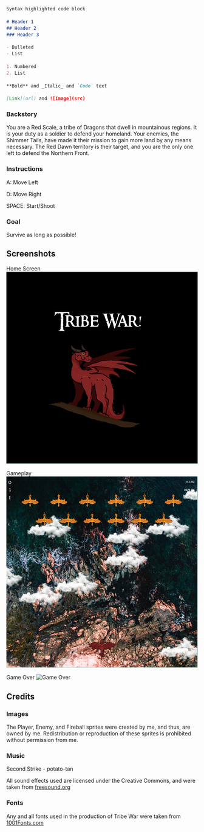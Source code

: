 ```markdown
Syntax highlighted code block

# Header 1
## Header 2
### Header 3

- Bulleted
- List

1. Numbered
2. List

**Bold** and _Italic_ and `Code` text

[Link](url) and ![Image](src)
```
### Backstory

You are a Red Scale, a tribe of Dragons that dwell in mountainous regions. It is your duty as a soldier to defend your homeland. Your enemies, the Shimmer Tails, have made it their mission to gain more land by any means necessary. The Red Dawn territory is their target, and you are the only one left to defend the Northern Front.

### Instructions

A: Move Left

D: Move Right

SPACE: Start/Shoot

### Goal

Survive as long as possible!

## Screenshots

Home Screen
![Home Screen](https://raw.githubusercontent.com/lordsniivy/tribe-war/master/home%20screen.PNG)

Gameplay
![Gameplay](https://raw.githubusercontent.com/lordsniivy/tribe-war/master/Gameplay.PNG)

Game Over
![Game Over]()

## Credits

### Images

The Player, Enemy, and Fireball sprites were created by me, and thus, are owned by me. Redistribution or reproduction of these sprites is prohibited without permission from me.

### Music

Second Strike  - potato-tan

All sound effects used are licensed under the Creative Commons, and were taken from [freesound.org](https://freesound.org/)

### Fonts

Any and all fonts used in the production of Tribe War were taken from [1001Fonts.com](https://www.1001fonts.com/)
